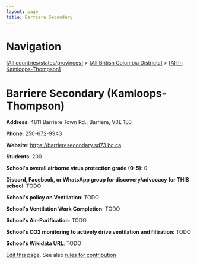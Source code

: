 ```yaml
---
layout: page
title: Barriere Secondary
---
```

# Navigation

[[All countries/states/provinces]](../../..) > [[All British Columbia Districts]](../..) > [[All In Kamloops-Thompson]](..)

# Barriere Secondary (Kamloops-Thompson)

**Address**: 4811 Barriere Town Rd., Barriere, V0E 1E0

**Phone**: 250-672-9943

**Website**: <https://barrieresecondary.sd73.bc.ca>

**Students**: 200

**School's overall airborne virus protection grade (0-5)**: 0

**Discord, Facebook, or WhatsApp group for discovery/advocacy for THIS school**: TODO

**School's policy on Ventilation**: TODO

**School's Ventilation Work Completion**: TODO

**School's Air-Purification**: TODO

**School's CO2 monitoring to actively drive ventilation and filtration**: TODO

**School's Wikidata URL**: TODO


[Edit this page](https://github.com/ventilate-schools/BC/edit/main/./Kamloops-Thompson/Barriere_Secondary.md). See also [rules for contribution](../../../contribution-rules/)